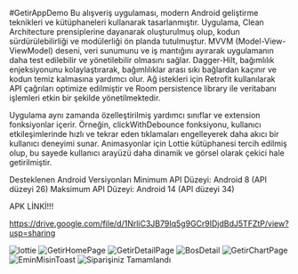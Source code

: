 #GetirAppDemo
Bu alışveriş uygulaması, modern Android geliştirme teknikleri ve kütüphaneleri kullanarak tasarlanmıştır. Uygulama, Clean Architecture prensiplerine dayanarak oluşturulmuş olup, kodun sürdürülebilirliği ve modülerliği ön planda tutulmuştur. MVVM (Model-View-ViewModel) deseni, veri sunumunu ve iş mantığını ayırarak uygulamanın daha test edilebilir ve yönetilebilir olmasını sağlar. Dagger-Hilt, bağımlılık enjeksiyonunu kolaylaştırarak, bağımlılıklar arası sıkı bağlardan kaçınır ve kodun temiz kalmasına yardımcı olur. Ağ istekleri için Retrofit kullanılarak API çağrıları optimize edilmiştir ve Room persistence library ile veritabanı işlemleri etkin bir şekilde yönetilmektedir.

Uygulama aynı zamanda özelleştirilmiş yardımcı sınıflar ve extension fonksiyonlar içerir. Örneğin, clickWithDebounce fonksiyonu, kullanıcı etkileşimlerinde hızlı ve tekrar eden tıklamaları engelleyerek daha akıcı bir kullanıcı deneyimi sunar. Animasyonlar için Lottie kütüphanesi tercih edilmiş olup, bu sayede kullanıcı arayüzü daha dinamik ve görsel olarak çekici hale getirilmiştir.

Desteklenen Android Versiyonları
Minimum API Düzeyi: Android 8 (API düzeyi 26)
Maksimum API Düzeyi: Android 14 (API düzeyi 34)
 
APK LİNKİ!!!

https://drive.google.com/file/d/1NrliC3JB79Iq5g9GCr9IDjdBdJ5TFZtP/view?usp=sharing



![lottie](https://github.com/user-attachments/assets/88c0538a-f3df-47a1-82ea-87e6443727a7)
![GetirHomePage](https://github.com/user-attachments/assets/d28b0efb-5d60-48ca-a61e-394124192612)
![GetirDetailPage](https://github.com/user-attachments/assets/b514f4a4-deac-4d83-b2fa-e35d583d0146)
![BosDetail](https://github.com/user-attachments/assets/f418c6a2-f164-4834-8265-b783124d2e1f)
![GetirChartPage](https://github.com/user-attachments/assets/e6bb65af-4cf2-4ccc-9839-e4189dc2fa4b)
![EminMisinToast](https://github.com/user-attachments/assets/8628df0a-7f8c-499e-b072-b78b9cf61250)
![Siparişiniz Tamamlandı](https://github.com/user-attachments/assets/d0e3efd1-8c86-4ef0-9c67-bfd42b0b3952)













